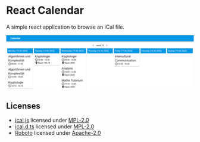 # React Calendar

A simple react application to browse an iCal file.

![Example calendar](docs/example.png)

## Licenses

- [ical.js](https://www.npmjs.com/package/ical.js) licensed under [MPL-2.0](https://www.mozilla.org/en-US/MPL/2.0/)
- [ical.d.ts](https://github.com/etesync/ios/blob/master/src/types/ical.js.d.ts) licensed under [MPL-2.0](https://www.mozilla.org/en-US/MPL/2.0/)
- [Roboto](https://fonts.google.com/specimen/Roboto) licensed under [Apache-2.0](https://www.apache.org/licenses/LICENSE-2.0)